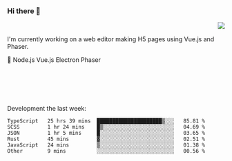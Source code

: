 ### Hi there 👋

<img align="right" src="https://github-readme-stats.vercel.app/api?username=jasonpanggo"/>

<br>
<p align="left">
I'm currently working on a web editor making H5 pages using Vue.js and Phaser.
</p>
<p align="left">
📖 Node.js Vue.js Electron Phaser
</p>
<br>
<br>
<br>
<br>

Development the last week:
<!--START_SECTION:waka-->

```text
TypeScript   25 hrs 39 mins  █████████████████████▒░░░   85.81 %
SCSS         1 hr 24 mins    █▒░░░░░░░░░░░░░░░░░░░░░░░   04.69 %
JSON         1 hr 5 mins     █░░░░░░░░░░░░░░░░░░░░░░░░   03.65 %
Rust         45 mins         ▓░░░░░░░░░░░░░░░░░░░░░░░░   02.51 %
JavaScript   24 mins         ▒░░░░░░░░░░░░░░░░░░░░░░░░   01.38 %
Other        9 mins          ░░░░░░░░░░░░░░░░░░░░░░░░░   00.56 %
```

<!--END_SECTION:waka-->

<!--
**JASONPANGGO/jasonpanggo** is a ✨ _special_ ✨ repository because its `README.md` (this file) appears on your GitHub profile.

Here are some ideas to get you started:

- 🔭 I’m currently working on ...
- 🌱 I’m currently learning ...
- 👯 I’m looking to collaborate on ...
- 🤔 I’m looking for help with ...
- 💬 Ask me about ...
- 📫 How to reach me: ...
- 😄 Pronouns: ...
- ⚡ Fun fact: ...
-->
